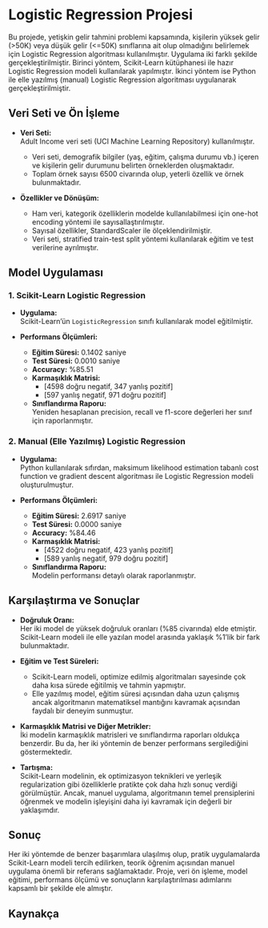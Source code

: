 # Logistic Regression Projesi

Bu projede, yetişkin gelir tahmini problemi kapsamında, kişilerin yüksek gelir (>50K) veya düşük gelir (<=50K) sınıflarına ait olup olmadığını belirlemek için Logistic Regression algoritması kullanılmıştır. Uygulama iki farklı şekilde gerçekleştirilmiştir. Birinci yöntem, Scikit-Learn kütüphanesi ile hazır Logistic Regression modeli kullanılarak yapılmıştır. İkinci yöntem ise Python ile elle yazılmış (manual) Logistic Regression algoritması uygulanarak gerçekleştirilmiştir.

## Veri Seti ve Ön İşleme

- **Veri Seti:**  
  Adult Income veri seti (UCI Machine Learning Repository) kullanılmıştır.  
  - Veri seti, demografik bilgiler (yaş, eğitim, çalışma durumu vb.) içeren ve kişilerin gelir durumunu belirten örneklerden oluşmaktadır.
  - Toplam örnek sayısı 6500 civarında olup, yeterli özellik ve örnek bulunmaktadır.

- **Özellikler ve Dönüşüm:**  
  - Ham veri, kategorik özelliklerin modelde kullanılabilmesi için one-hot encoding yöntemi ile sayısallaştırılmıştır.
  - Sayısal özellikler, StandardScaler ile ölçeklendirilmiştir.
  - Veri seti, stratified train-test split yöntemi kullanılarak eğitim ve test verilerine ayrılmıştır.

## Model Uygulaması

### 1. Scikit-Learn Logistic Regression

- **Uygulama:**  
  Scikit-Learn’ün `LogisticRegression` sınıfı kullanılarak model eğitilmiştir.

- **Performans Ölçümleri:**  
  - **Eğitim Süresi:** 0.1402 saniye  
  - **Test Süresi:** 0.0010 saniye  
  - **Accuracy:** %85.51  
  - **Karmaşıklık Matrisi:**  
    - [4598 doğru negatif, 347 yanlış pozitif]  
    - [597 yanlış negatif, 971 doğru pozitif]  
  - **Sınıflandırma Raporu:**  
    Yeniden hesaplanan precision, recall ve f1-score değerleri her sınıf için raporlanmıştır.

### 2. Manual (Elle Yazılmış) Logistic Regression

- **Uygulama:**  
  Python kullanılarak sıfırdan, maksimum likelihood estimation tabanlı cost function ve gradient descent algoritması ile Logistic Regression modeli oluşturulmuştur.

- **Performans Ölçümleri:**  
  - **Eğitim Süresi:** 2.6917 saniye  
  - **Test Süresi:** 0.0000 saniye  
  - **Accuracy:** %84.46  
  - **Karmaşıklık Matrisi:**  
    - [4522 doğru negatif, 423 yanlış pozitif]  
    - [589 yanlış negatif, 979 doğru pozitif]  
  - **Sınıflandırma Raporu:**  
    Modelin performansı detaylı olarak raporlanmıştır.

## Karşılaştırma ve Sonuçlar

- **Doğruluk Oranı:**  
  Her iki model de yüksek doğruluk oranları (%85 civarında) elde etmiştir. Scikit-Learn modeli ile elle yazılan model arasında yaklaşık %1’lik bir fark bulunmaktadır.

- **Eğitim ve Test Süreleri:**  
  - Scikit-Learn modeli, optimize edilmiş algoritmaları sayesinde çok daha kısa sürede eğitilmiş ve tahmin yapmıştır.
  - Elle yazılmış model, eğitim süresi açısından daha uzun çalışmış ancak algoritmanın matematiksel mantığını kavramak açısından faydalı bir deneyim sunmuştur.

- **Karmaşıklık Matrisi ve Diğer Metrikler:**  
  İki modelin karmaşıklık matrisleri ve sınıflandırma raporları oldukça benzerdir. Bu da, her iki yöntemin de benzer performans sergilediğini göstermektedir.

- **Tartışma:**  
  Scikit-Learn modelinin, ek optimizasyon teknikleri ve yerleşik regularization gibi özelliklerle pratikte çok daha hızlı sonuç verdiği görülmüştür. Ancak, manuel uygulama, algoritmanın temel prensiplerini öğrenmek ve modelin işleyişini daha iyi kavramak için değerli bir yaklaşımdır.

## Sonuç

Her iki yöntemde de benzer başarımlara ulaşılmış olup, pratik uygulamalarda Scikit-Learn modeli tercih edilirken, teorik öğrenim açısından manuel uygulama önemli bir referans sağlamaktadır. Proje, veri ön işleme, model eğitimi, performans ölçümü ve sonuçların karşılaştırılması adımlarını kapsamlı bir şekilde ele almıştır.

## Kaynakça

